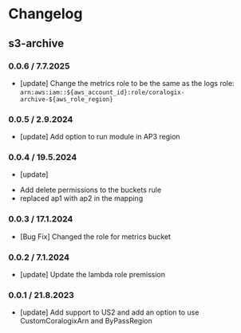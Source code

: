 # Changelog

## s3-archive

### 0.0.6 / 7.7.2025
* [update] Change the metrics role to be the same as the logs role: `arn:aws:iam::${aws_account_id}:role/coralogix-archive-${aws_role_region}`

### 0.0.5 / 2.9.2024
* [update] Add option to run module in AP3 region

### 0.0.4 / 19.5.2024
* [update] 
 - Add delete permissions to the buckets rule
 - replaced ap1 with ap2 in the mapping

### 0.0.3 / 17.1.2024
* [Bug Fix] Changed the role for metrics bucket

### 0.0.2 / 7.1.2024
* [update] Update the lambda role premission

### 0.0.1 / 21.8.2023
* [update] Add support to US2 and add an option to use CustomCoralogixArn and ByPassRegion
<!-- To add a new entry write: -->
<!-- ### version / full date -->
<!-- * [Update/Bug fix] message that describes the changes that you apply -->
